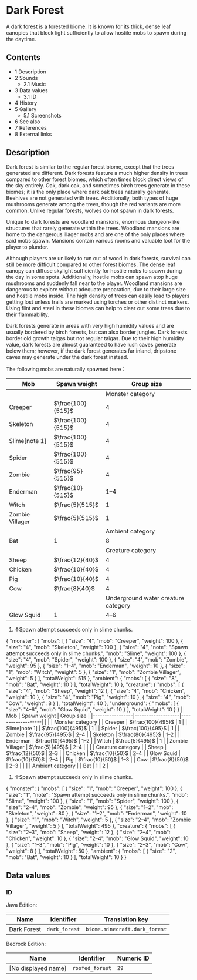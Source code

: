 # Dark Forest
A dark forest is a forested biome. It is known for its thick, dense leaf canopies that block light sufficiently to allow hostile mobs to spawn during the daytime.

## Contents
- 1 Description
- 2 Sounds
	- 2.1 Music
- 3 Data values
	- 3.1 ID
- 4 History
- 5 Gallery
	- 5.1 Screenshots
- 6 See also
- 7 References
- 8 External links

## Description
Dark forest is similar to the regular forest biome, except that the trees generated are different. Dark forests feature a much higher density in trees compared to other forest biomes, which often times block direct views of the sky entirely. Oak, dark oak, and sometimes birch trees generate in these biomes; it is the only place where dark oak trees naturally generate. Beehives are not generated with trees. Additionally, both types of huge mushrooms generate among the trees, though the red variants are more common. Unlike regular forests, wolves do not spawn in dark forests.

Unique to dark forests are woodland mansions, enormous dungeon-like structures that rarely generate within the trees. Woodland mansions are home to the dangerous illager mobs and are one of the only places where said mobs spawn. Mansions contain various rooms and valuable loot for the player to plunder.

Although players are unlikely to run out of wood in dark forests, survival can still be more difficult compared to other forest biomes. The dense leaf canopy can diffuse skylight sufficiently for hostile mobs to spawn during the day in some spots. Additionally, hostile mobs can spawn atop huge mushrooms and suddenly fall near to the player. Woodland mansions are dangerous to explore without adequate preparation, due to their large size and hostile mobs inside. The high density of trees can easily lead to players getting lost unless trails are marked using torches or other distinct markers. Using flint and steel in these biomes can help to clear out some trees due to their flammability.

Dark forests generate in areas with very high humidity values and are usually bordered by birch forests, but can also border jungles. Dark forests border old growth taigas but not regular taigas. Due to their high humidity value, dark forests are almost guaranteed to have lush caves generate below them; however, if the dark forest generates far inland, dripstone caves may generate under the dark forest instead. 

The following mobs are naturally spawned here：

| Mob             | Spawn weight      | Group size                          |
|-----------------|-------------------|-------------------------------------|
|                 |                   | Monster category                    |
| Creeper         | $\frac{100}{515}$ | 4                                   |
| Skeleton        | $\frac{100}{515}$ | 4                                   |
| Slime[note 1]   | $\frac{100}{515}$ | 4                                   |
| Spider          | $\frac{100}{515}$ | 4                                   |
| Zombie          | $\frac{95}{515}$  | 4                                   |
| Enderman        | $\frac{10}{515}$  | 1–4                                 |
| Witch           | $\frac{5}{515}$   | 1                                   |
| Zombie Villager | $\frac{5}{515}$   | 1                                   |
|                 |                   | Ambient category                    |
| Bat             | 1                 | 8                                   |
|                 |                   | Creature category                   |
| Sheep           | $\frac{12}{40}$   | 4                                   |
| Chicken         | $\frac{10}{40}$   | 4                                   |
| Pig             | $\frac{10}{40}$   | 4                                   |
| Cow             | $\frac{8}{40}$    | 4                                   |
|                 |                   | Underground water creature category |
| Glow Squid      | 1                 | 4–6                                 |

1. ↑Spawn attempt succeeds only in slime chunks.

{ "monster": { "mobs": [ { "size": "4", "mob": "Creeper", "weight": 100 }, { "size": "4", "mob": "Skeleton", "weight": 100 }, { "size": "4", "note": "Spawn attempt succeeds only in slime chunks.", "mob": "Slime", "weight": 100 }, { "size": "4", "mob": "Spider", "weight": 100 }, { "size": "4", "mob": "Zombie", "weight": 95 }, { "size": "1&ndash;4", "mob": "Enderman", "weight": 10 }, { "size": "1", "mob": "Witch", "weight": 5 }, { "size": "1", "mob": "Zombie Villager", "weight": 5 } ], "totalWeight": 515 }, "ambient": { "mobs": [ { "size": "8", "mob": "Bat", "weight": 10 } ], "totalWeight": 10 }, "creature": { "mobs": [ { "size": "4", "mob": "Sheep", "weight": 12 }, { "size": "4", "mob": "Chicken", "weight": 10 }, { "size": "4", "mob": "Pig", "weight": 10 }, { "size": "4", "mob": "Cow", "weight": 8 } ], "totalWeight": 40 }, "underground": { "mobs": [ { "size": "4&ndash;6", "mob": "Glow Squid", "weight": 10 } ], "totalWeight": 10 } }
| Mob             | Spawn weight      | Group size        |
|-----------------|-------------------|-------------------|
|                 |                   | Monster category  |
| Creeper         | $\frac{100}{495}$ | 1                 |
| Slime[note 1]   | $\frac{100}{495}$ | 1                 |
| Spider          | $\frac{100}{495}$ | 1                 |
| Zombie          | $\frac{95}{495}$  | 2–4               |
| Skeleton        | $\frac{80}{495}$  | 1–2               |
| Enderman        | $\frac{10}{495}$  | 1–2               |
| Witch           | $\frac{5}{495}$   | 1                 |
| Zombie Villager | $\frac{5}{495}$   | 2–4               |
|                 |                   | Creature category |
| Sheep           | $\frac{12}{50}$   | 2–3               |
| Chicken         | $\frac{10}{50}$   | 2–4               |
| Glow Squid      | $\frac{10}{50}$   | 2–4               |
| Pig             | $\frac{10}{50}$   | 1–3               |
| Cow             | $\frac{8}{50}$    | 2–3               |
|                 |                   | Ambient category  |
| Bat             | 1                 | 2                 |

1. ↑Spawn attempt succeeds only in slime chunks.

{ "monster": { "mobs": [ { "size": "1", "mob": "Creeper", "weight": 100 }, { "size": "1", "note": "Spawn attempt succeeds only in slime chunks.", "mob": "Slime", "weight": 100 }, { "size": "1", "mob": "Spider", "weight": 100 }, { "size": "2&ndash;4", "mob": "Zombie", "weight": 95 }, { "size": "1&ndash;2", "mob": "Skeleton", "weight": 80 }, { "size": "1&ndash;2", "mob": "Enderman", "weight": 10 }, { "size": "1", "mob": "Witch", "weight": 5 }, { "size": "2&ndash;4", "mob": "Zombie Villager", "weight": 5 } ], "totalWeight": 495 }, "creature": { "mobs": [ { "size": "2&ndash;3", "mob": "Sheep", "weight": 12 }, { "size": "2&ndash;4", "mob": "Chicken", "weight": 10 }, { "size": "2&ndash;4", "mob": "Glow Squid", "weight": 10 }, { "size": "1&ndash;3", "mob": "Pig", "weight": 10 }, { "size": "2&ndash;3", "mob": "Cow", "weight": 8 } ], "totalWeight": 50 }, "ambient": { "mobs": [ { "size": "2", "mob": "Bat", "weight": 10 } ], "totalWeight": 10 } }

## Data values
### ID
Java Edition:

| Name        | Identifier    | Translation key               |
|-------------|---------------|-------------------------------|
| Dark Forest | `dark_forest` | `biome.minecraft.dark_forest` |

Bedrock Edition:

| Name                | Identifier      | Numeric ID |
|---------------------|-----------------|------------|
| [No displayed name] | `roofed_forest` | `29`       |

